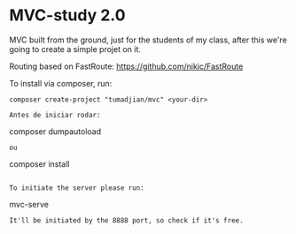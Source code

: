 # MVC-study 2.0
MVC built from the ground, just for the students of my class, after this we're going to create a simple projet on it.

Routing based on FastRoute:
https://github.com/nikic/FastRoute

To install via composer, run:
```
composer create-project "tumadjian/mvc" <your-dir>

Antes de iniciar rodar:

```
composer dumpautoload
```
ou
```
composer install
```

To initiate the server please run:

```
mvc-serve
```
It'll be initiated by the 8888 port, so check if it's free.